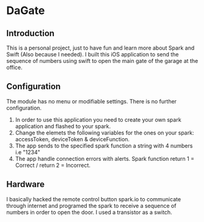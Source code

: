 # DaGate

Introduction
-------------

This is a personal project, just to have fun and learn more about Spark and Swift (Also because I needed). I built this iOS application to send the sequence of numbers using swift to open the main gate of the garage at the office.

Configuration
-------------

The module has no menu or modifiable settings. There is no further configuration.

1. In order to use this application you need to create your own spark application and flashed to your spark.
2. Change the elemets the following variables for the ones on your spark: accessToken, deviceToken & deviceFunction.
3. The app sends to the specified spark function a string with 4 numbers i.e "1234"
4. The app handle connection errors with alerts. Spark function return 1 = Correct / return 2 = Incorrect.

Hardware
-------------

I basically hacked the remote control button spark.io to communicate through internet and programed the spark to receive a sequence of numbers in order to open the door. I used a transistor as a switch.

